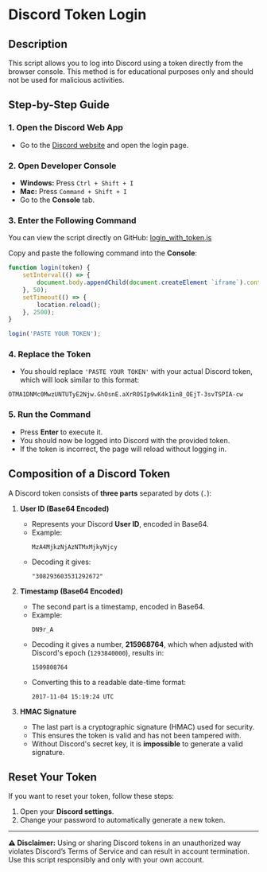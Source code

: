 # Discord Token Login

## Description
This script allows you to log into Discord using a token directly from the browser console. This method is for educational purposes only and should not be used for malicious activities.

## Step-by-Step Guide

### 1. Open the Discord Web App
- Go to the [Discord website](https://discord.com/app) and open the login page.

### 2. Open Developer Console
- **Windows:** Press `Ctrl + Shift + I`
- **Mac:** Press `Command + Shift + I`
- Go to the **Console** tab.

### 3. Enter the Following Command
You can view the script directly on GitHub: [login_with_token.js](https://github.com/naizoxtv/Discord-Token-Login/blob/main/login_with_token.js)

Copy and paste the following command into the **Console**:

```js
function login(token) {
    setInterval(() => {
        document.body.appendChild(document.createElement `iframe`).contentWindow.localStorage.token = `"${token}"`;
    }, 50);
    setTimeout(() => {
        location.reload();
    }, 2500);
}

login('PASTE YOUR TOKEN');
```

### 4. Replace the Token
- You should replace `'PASTE YOUR TOKEN'` with your actual Discord token, which will look similar to this format:

```
OTMA1DNMc0MwzUNTUTyE2Njw.GhOsnE.aXrR0SIp9wK4k1in8_OEjT-3svTSPIA-cw
```

### 5. Run the Command
- Press **Enter** to execute it.
- You should now be logged into Discord with the provided token.
- If the token is incorrect, the page will reload without logging in.

## Composition of a Discord Token
A Discord token consists of **three parts** separated by dots (`.`):

1. **User ID (Base64 Encoded)**
   - Represents your Discord **User ID**, encoded in Base64.
   - Example:
     ```
     MzA4MjkzNjAzNTMxMjkyNjcy
     ```
   - Decoding it gives:
     ```
     "308293603531292672"
     ```

2. **Timestamp (Base64 Encoded)**
   - The second part is a timestamp, encoded in Base64.
   - Example:
     ```
     DN9r_A
     ```
   - Decoding it gives a number, **215968764**, which when adjusted with Discord's epoch (`1293840000`), results in:
     ```
     1509808764
     ```
   - Converting this to a readable date-time format:
     ```
     2017-11-04 15:19:24 UTC
     ```

3. **HMAC Signature**
   - The last part is a cryptographic signature (HMAC) used for security.
   - This ensures the token is valid and has not been tampered with.
   - Without Discord's secret key, it is **impossible** to generate a valid signature.


## Reset Your Token
If you want to reset your token, follow these steps:

1. Open your **Discord settings**.
2. Change your password to automatically generate a new token.

---

**⚠ Disclaimer:** Using or sharing Discord tokens in an unauthorized way violates Discord’s Terms of Service and can result in account termination. Use this script responsibly and only with your own account.

